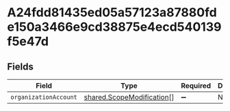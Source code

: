 # A24fdd81435ed05a57123a87880fde150a3466e9cd38875e4ecd540139f5e47d


## Fields

| Field                                                                         | Type                                                                          | Required                                                                      | Description                                                                   |
| ----------------------------------------------------------------------------- | ----------------------------------------------------------------------------- | ----------------------------------------------------------------------------- | ----------------------------------------------------------------------------- |
| `organizationAccount`                                                         | [shared.ScopeModification](../../../sdk/models/shared/scopemodification.md)[] | :heavy_minus_sign:                                                            | N/A                                                                           |